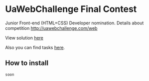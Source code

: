 # UaWebChallenge Final Contest
Junior Front-end (HTML+CSS) Developer nomination. 
Details about competition http://uawebchallenge.com/web

View solution [here](https://github.com/username/repo/blob/branch/docs/more_words.md)

Also you can find tasks [here](https://drive.google.com/folderview?id=0B_wfVjJtl2oBek9hTlI0Tk5NdUk&usp=sharing).

## How to install

`soon`